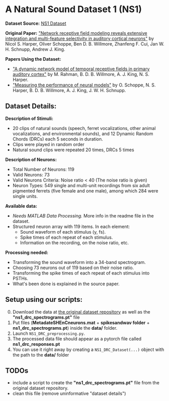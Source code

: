 # A Natural Sound Dataset 1 (NS1)

**Dataset Source:** [NS1 Dataset](https://osf.io/ayw2p/)

**Original Paper:** ["Network receptive field modeling reveals extensive integration and multi-feature selectivity in auditory cortical neurons"](https://doi.org/10.1371/journal.pcbi.1005113) by Nicol S. Harper, Oliver Schoppe, Ben D. B. Willmore, Zhanfeng F. Cui, Jan W. H. Schnupp, Andrew J. King.

**Papers Using the Dataset:**
- ["A dynamic network model of temporal receptive fields in primary auditory cortex"](https://doi.org/10.1371/journal.pcbi.1006618) by M. Rahman, B. D. B. Willmore, A. J. King, N. S. Harper.
- ["Measuring the performance of neural models"](https://doi.org/10.3389/fncom.2016.00010) by O. Schoppe, N. S. Harper, B. D. B. Willmore, A. J. King, J. W. H. Schnupp.

## Dataset Details:

**Description of Stimuli:**
- 20 clips of natural sounds (speech, ferret vocalizations, other animal vocalizations, and environmental sounds), and 12 Dynamic Random Chords (DRCs) each 5 seconds in duration.
- Clips were played in random order
- Natural sound clips were repeated 20 times, DRCs 5 times

**Description of Neurons:**
- Total Number of Neurons: 119
- Valid Neurons: 73
- Valid Neurons Criteria: Noise ratio < 40 (The noise ratio is given)
- Neuron Types: 549 single and multi-unit recordings from six adult pigmented ferrets (five female and one male), among which 284 were single units.

**Available data:**
- *Needs MATLAB Data Processing.* More info in the readme file in the dataset.
- Structured neuron array with 119 items. In each element:
  - Sound waveform of each stimulus (y, fs).
  - Spike times of each repeat of each stimulus.
  - Information on the recording, on the noise ratio, etc.

**Processing needed:**
- Transforming the sound waveform into a 34-band spectrogram.
- Choosing 73 neurons out of 119 based on their noise ratio.
- Transforming the spike times of each repeat of each stimulus into PSTHs.
- What's been done is explained in the source paper.

## **Setup using our scripts:**

0. Download the data at [the original dataset repository](https://osf.io/ayw2p/) as well as the **"ns1_drc_spectrograms.pt"** file
1. Put files (**MetadateSHEnCneurons.mat** + **spikesandwav folder** + **ns1_drc_spectrograms.pt**) inside the **data/** folder. 
2. Launch `NS1_DRC_preprocessing.py`.
3. The processed data file should appear as a pytorch file called **ns1_drc_responses.pt**
4. You can use it right away by creating a `NS1_DRC_Dataset(...)` object with the path to the **data/** folder


## TODOs

- include a script to create the **"ns1_drc_spectrograms.pt"** file from the original dataset repository.
- clean this file (remove uninformative "dataset details")